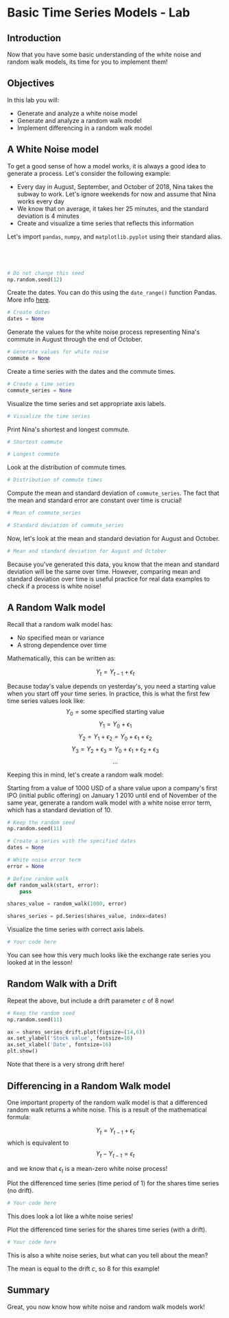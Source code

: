 
# Basic Time Series Models - Lab

## Introduction

Now that you have some basic understanding of the white noise and random walk models, its time for you to implement them! 

## Objectives

In this lab you will: 

- Generate and analyze a white noise model 
- Generate and analyze a random walk model 
- Implement differencing in a random walk model 


## A White Noise model

To get a good sense of how a model works, it is always a good idea to generate a process. Let's consider the following example:
- Every day in August, September, and October of 2018, Nina takes the subway to work. Let's ignore weekends for now and assume that Nina works every day 
- We know that on average, it takes her 25 minutes, and the standard deviation is 4 minutes  
- Create and visualize a time series that reflects this information 

Let's import `pandas`, `numpy`, and `matplotlib.pyplot` using their standard alias. 


```python




# Do not change this seed
np.random.seed(12) 
```

Create the dates. You can do this using the `date_range()` function Pandas. More info [here](https://pandas.pydata.org/pandas-docs/stable/generated/pandas.date_range.html).


```python
# Create dates
dates = None
```

Generate the values for the white noise process representing Nina's commute in August through the end of October.


```python
# Generate values for white noise
commute = None
```

Create a time series with the dates and the commute times.


```python
# Create a time series
commute_series = None
```

Visualize the time series and set appropriate axis labels.


```python
# Visualize the time series 

```

Print Nina's shortest and longest commute.


```python
# Shortest commute

```


```python
# Longest commute

```

Look at the distribution of commute times.


```python
# Distribution of commute times

```

Compute the mean and standard deviation of `commute_series`. The fact that the mean and standard error are constant over time is crucial!


```python
# Mean of commute_series

```


```python
# Standard deviation of commute_series

```

Now, let's look at the mean and standard deviation for August and October.  


```python
# Mean and standard deviation for August and October

```

Because you've generated this data, you know that the mean and standard deviation will be the same over time. However, comparing mean and standard deviation over time is useful practice for real data examples to check if a process is white noise!

## A Random Walk model 

Recall that a random walk model has: 

- No specified mean or variance 
- A strong dependence over time 

Mathematically, this can be written as:

$$Y_t = Y_{t-1} + \epsilon_t$$

Because today's value depends on yesterday's, you need a starting value when you start off your time series. In practice, this is what the first few time series values look like:
$$ Y_0 = \text{some specified starting value}$$
$$Y_1= Y_{0}+ \epsilon_1 $$
$$Y_2= Y_{1}+ \epsilon_2 = Y_{0} + \epsilon_1 + \epsilon_2  $$
$$Y_3= Y_{2}+ \epsilon_3 = Y_{0} + \epsilon_1 + \epsilon_2 + \epsilon_3 $$
$$\ldots $$

Keeping this in mind, let's create a random walk model: 

Starting from a value of 1000 USD of a share value upon a company's first IPO (initial public offering) on January 1 2010 until end of November of the same year, generate a random walk model with a white noise error term, which has a standard deviation of 10.


```python
# Keep the random seed
np.random.seed(11)

# Create a series with the specified dates
dates = None

# White noise error term
error = None

# Define random walk
def random_walk(start, error):        
    pass

shares_value = random_walk(1000, error)

shares_series = pd.Series(shares_value, index=dates)
```

Visualize the time series with correct axis labels. 


```python
# Your code here
```

You can see how this very much looks like the exchange rate series you looked at in the lesson!

## Random Walk with a Drift

Repeat the above, but include a drift parameter $c$ of 8 now!


```python
# Keep the random seed
np.random.seed(11)


```


```python
ax = shares_series_drift.plot(figsize=(14,6))
ax.set_ylabel('Stock value', fontsize=16)
ax.set_xlabel('Date', fontsize=16)
plt.show()
```

Note that there is a very strong drift here!

## Differencing in a Random Walk model

One important property of the random walk model is that a differenced random walk returns a white noise. This is a result of the mathematical formula:

$$Y_t = Y_{t-1} + \epsilon_t$$
which is equivalent to
$$Y_t - Y_{t-1} = \epsilon_t$$

and we know that $\epsilon_t$ is a mean-zero white noise process! 

Plot the differenced time series (time period of 1) for the shares time series (no drift).


```python
# Your code here

```

This does look a lot like a white noise series!

Plot the differenced time series for the shares time series (with a drift).


```python
# Your code here 

```

This is also a white noise series, but what can you tell about the mean? 

The mean is equal to the drift $c$, so 8 for this example!

## Summary

Great, you now know how white noise and random walk models work!
